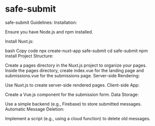 # safe-submit
safe-submit 
Guidelines:
Installation:

Ensure you have Node.js and npm installed.

Install Nuxt.js:

bash
Copy code
npx create-nuxt-app safe-submit
cd safe-submit
npm install
Project Structure:

Create a pages directory in the Nuxt.js project to organize your pages.
Inside the pages directory, create index.vue for the landing page and submissions.vue for the submissions page.
Server-side Rendering:

Use Nuxt.js to create server-side rendered pages.
Client-side App:

Create a Vue.js component for the submission form.
Data Storage:

Use a simple backend (e.g., Firebase) to store submitted messages.
Automatic Message Deletion:

Implement a script (e.g., using a cloud function) to delete old messages.
